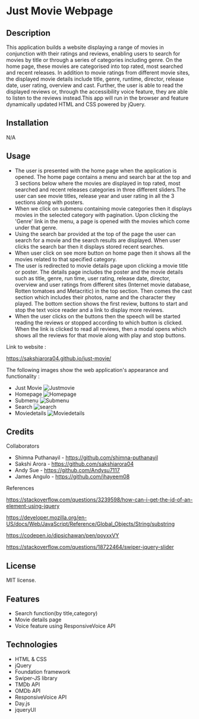# Just Movie Webpage

## Description

This application builds a website displaying a range of movies in conjunction with their ratings and reviews, enabling users to search for movies by title or through a series of categories including genre. On the home page, these movies are categorised into top rated, most searched and recent releases. In addition to movie ratings from different movie sites, the displayed movie details include title, genre, runtime, director, release date, user rating, overview and cast. Further, the user is able to read the displayed reviews or, through the accessibility voice feature, they are able to listen to the reviews instead.This app will run in the browser and feature dynamically updated HTML and CSS powered by jQuery.

## Installation

N/A

## Usage

- The user is presented with the home page when the application is opened. The home page contains a menu and search bar at the top and 3 sections below where the movies are displayed in top rated, most searched and recent releases categories in three different sliders.The user can see movie titles, release year and user rating in all the 3 sections along with posters.
- When we click on submenu containing movie categories then it displays movies in the selected category with pagination. Upon clicking the 'Genre' link in the menu, a page is opened with the movies which come under that genre.
- Using the search bar provided at the top of the page the user can search for a movie and the search results are displayed. When user clicks the search bar then it displays stored recent searches.
- When user click on see more button on home page then it shows all the movies related to that specified category.
- The user is redirected to movie details page upon clicking a movie title or poster. The details page includes the poster and the movie details such as title, genre, run time, user rating, release date, director, overview and user ratings from different sites (Internet movie database, Rotten tomatoes and Metacritic) in the top section. Then comes the cast section which includes their photos, name and the character they played. The bottom section shows the first review, buttons to start and stop the text voice reader and a link to display more reviews.
- When the user clicks on the buttons then the speech will be started reading the reviews or stopped according to which button is clicked. When the link is clicked to read all reviews, then a modal opens which shows all the reviews for that movie along with play and stop buttons.

Link to website :

https://sakshiarora04.github.io/just-movie/

The following images show the web application's appearance and functionality :

- Just Movie
  ![Justmovie](assets/images/justmovie.gif)
- Homepage
  ![Homepage](assets/images/homepage.gif)
- Submenu
  ![Submenu](assets/images/submenu.gif)
- Search
  ![search](assets/images/search.gif)
- Moviedetails
  ![Moviedetails](assets/images/moviedetails.gif)

## Credits

Collaborators

- Shimna Puthanayil - https://github.com/shimna-puthanayil
- Sakshi Arora - https://github.com/sakshiarora04
- Andy Sue - https://github.com/Andysu7117
- James Angulo - https://github.com/jhayeem08

References

https://stackoverflow.com/questions/3239598/how-can-i-get-the-id-of-an-element-using-jquery

https://developer.mozilla.org/en-US/docs/Web/JavaScript/Reference/Global_Objects/String/substring

https://codepen.io/dipsichawan/pen/poyxxVY

https://stackoverflow.com/questions/18722464/swiper-jquery-slider

## License

MIT license.

## Features

- Search function(by title,category)
- Movie details page
- Voice feature using ResponsiveVoice API

## Technologies

- HTML & CSS
- jQuery
- Foundation framework
- Swiper-JS library
- TMDb API
- OMDb API
- ResponsiveVoice API
- Day.js
- jqueryUI
